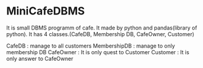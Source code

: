# MiniCafeDBMS
It is small DBMS programm of cafe. It made by python and pandas(library of python). 
It has 4 classes.(CafeDB, Membership DB, CafeOwner, Customer)

CafeDB : manage to all customers 
MembershipDB :  manage to only membership DB
CafeOwner : It is only quest to Customer
Customer : It is only answer to CafeOwner 
